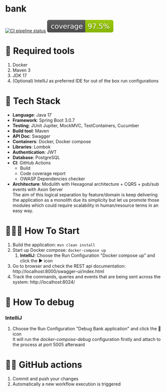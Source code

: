# bank

[![CI pipeline status](https://github.com/rubenboadana/bank/actions/workflows/maven.yml/badge.svg)](https://github.com/rubenboadana/bank/actions)
![Coverage](.github/badges/jacoco.svg)

# 🐳 Required tools

1. Docker
2. Maven 3
3. JDK 17
4. (Optional) IntelliJ as preferred IDE for out of the box run configurations

# 🧰 Tech Stack

* **Language**: Java 17
* **Framework**: Spring Boot 3.0.7
* **Testing**: JUnit Jupiter, MockMVC, TestContainers, Cucumber
* **Build tool**: Maven
* **API Doc**: Swagger
* **Containers**: Docker, Docker compose
* **Libraries**: Lombok
* **Authentication**: JWT
* **Database**: PostgreSQL
* **CI**: GitHub Actions
    * Build
    * Code coverage report
    * OWASP Dependencies checker
* **Architecture**: Modulith with Hexagonal architecture + CQRS + pub/sub events with Axon Server\
  The aim of this logical separation by feature/domain is keep delivering the application as a monolith due its
  simplicity but let us promote those modules which could require scalability in human/resource terms in an easy way.

# 👩‍💻🧾 How To Start

1. Build the application: `mvn clean install`
2. Start up Docker compose: `docker-compose up`
    1. **IntelliJ**: Choose the Run Configuration "Docker compose up" and click the ▶️ icon
3. Go to browser and check the REST api documentation: http://localhost:8000/swagger-ui/index.html
4. Track the commands, queries and events that are being sent across the system: http://localhost:8024/

# 🐛 How To debug

### IntelliJ

1. Choose the Run Configuration "Debug Bank application" and click the 🐛 icon \
   It will run the _docker-compose-debug_ configuration firstly and attach to the process at port 5005 afterward

# 🤖🧾 GitHub actions

1. Commit and push your changes
2. Automatically a new workflow execution is triggered